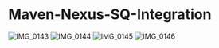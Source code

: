 # Maven-Nexus-SQ-Integration
![IMG_0143](https://github.com/user-attachments/assets/dad965f5-3ec1-4812-8926-38b1f5c5bc80)
![IMG_0144](https://github.com/user-attachments/assets/cd3fe24a-2a03-42ea-b6ec-fab87675bad1)
![IMG_0145](https://github.com/user-attachments/assets/134aa08f-80eb-4285-b493-1abd78a39f2f)
![IMG_0146](https://github.com/user-attachments/assets/2714ac6a-11cc-4475-8e51-86a2bbba50f8)
